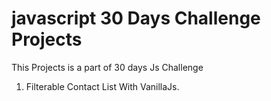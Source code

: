 # javascript 30 Days Challenge Projects

This Projects is a part of 30 days Js Challenge
1. Filterable Contact List With VanillaJs.
